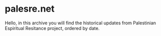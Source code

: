 # palesre.net
Hello, in this archive you will find the historical updates from Palestinian Espiritual Resitance project, ordered by date. 
